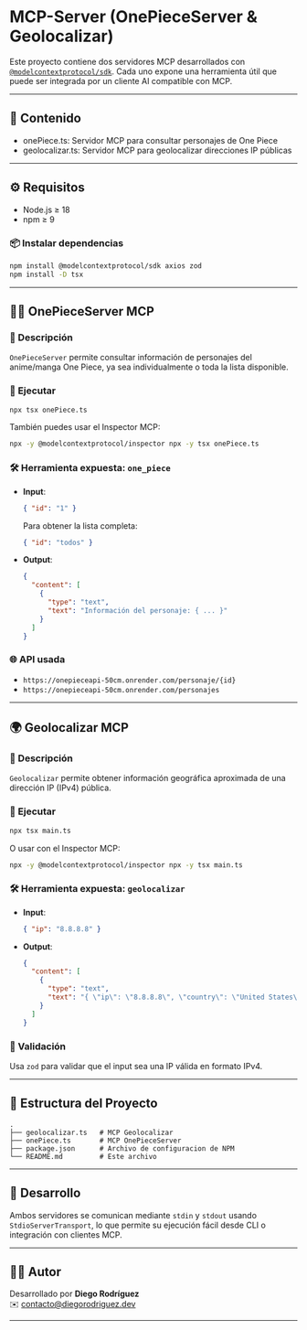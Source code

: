 
# MCP-Server (OnePieceServer & Geolocalizar)

Este proyecto contiene dos servidores MCP desarrollados con [`@modelcontextprotocol/sdk`](https://www.npmjs.com/package/@modelcontextprotocol/sdk). Cada uno expone una herramienta útil que puede ser integrada por un cliente AI compatible con MCP.

---

## 📁 Contenido

- onePiece.ts: Servidor MCP para consultar personajes de One Piece
- geolocalizar.ts: Servidor MCP para geolocalizar direcciones IP públicas

---

## ⚙️ Requisitos

- Node.js ≥ 18
- npm ≥ 9

### 📦 Instalar dependencias

```bash
npm install @modelcontextprotocol/sdk axios zod
npm install -D tsx
```

---

## 🏴‍☠️ OnePieceServer MCP

### 📄 Descripción

`OnePieceServer` permite consultar información de personajes del anime/manga One Piece, ya sea individualmente o toda la lista disponible.

### 🚀 Ejecutar

```bash
npx tsx onePiece.ts
```

También puedes usar el Inspector MCP:

```bash
npx -y @modelcontextprotocol/inspector npx -y tsx onePiece.ts
```

### 🛠 Herramienta expuesta: `one_piece`

- **Input**:
  ```json
  { "id": "1" }
  ```

  Para obtener la lista completa:
  ```json
  { "id": "todos" }
  ```

- **Output**:
  ```json
  {
    "content": [
      {
        "type": "text",
        "text": "Información del personaje: { ... }"
      }
    ]
  }
  ```

### 🌐 API usada

- `https://onepieceapi-50cm.onrender.com/personaje/{id}`
- `https://onepieceapi-50cm.onrender.com/personajes`

---

## 🌍 Geolocalizar MCP

### 📄 Descripción

`Geolocalizar` permite obtener información geográfica aproximada de una dirección IP (IPv4) pública.

### 🚀 Ejecutar

```bash
npx tsx main.ts
```

O usar con el Inspector MCP:

```bash
npx -y @modelcontextprotocol/inspector npx -y tsx main.ts
```

### 🛠 Herramienta expuesta: `geolocalizar`

- **Input**:
  ```json
  { "ip": "8.8.8.8" }
  ```

- **Output**:
  ```json
  {
    "content": [
      {
        "type": "text",
        "text": "{ \"ip\": \"8.8.8.8\", \"country\": \"United States\", ... }"
      }
    ]
  }
  ```

### 🔐 Validación

Usa `zod` para validar que el input sea una IP válida en formato IPv4.

---

## 📁 Estructura del Proyecto

```
.
├── geolocalizar.ts   # MCP Geolocalizar
├── onePiece.ts       # MCP OnePieceServer
├── package.json      # Archivo de configuracion de NPM
└── README.md         # Este archivo
```

---

## 🧪 Desarrollo

Ambos servidores se comunican mediante `stdin` y `stdout` usando `StdioServerTransport`, lo que permite su ejecución fácil desde CLI o integración con clientes MCP.

---

## 🧑‍💻 Autor

Desarrollado por **Diego Rodríguez**  
✉️ contacto@diegorodriguez.dev

---
